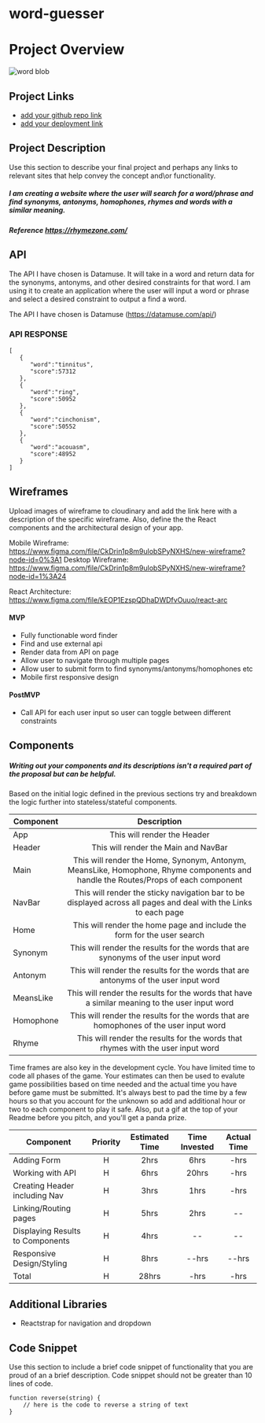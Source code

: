 # word-guesser
# Project Overview
![word blob](https://media1.giphy.com/media/3o6ozjrPeWQifzyA6Y/giphy.gif?cid=ecf05e475e3af07b49adfba11666ca079a56fea76afecdba&rid=giphy.gif)
## Project Links

- [add your github repo link]()
- [add your deployment link]()

## Project Description

Use this section to describe your final project and perhaps any links to relevant sites that help convey the concept and\or functionality.
##### I am creating a website where the user will search for a word/phrase and find synonyms, antonyms, homophones, rhymes and words with a similar meaning.
##### Reference https://rhymezone.com/
## API


The API I have chosen is Datamuse. It will take in a word and return data for the synonyms, antonyms, and other desired constraints for that word. I am using it to create an application where the user will input a word or phrase and select a desired constraint to output a find a word.

The API I have chosen is Datamuse (https://datamuse.com/api/)

### API RESPONSE
```
[  
   {  
      "word":"tinnitus",
      "score":57312
   },
   {  
      "word":"ring",
      "score":50952
   },
   {  
      "word":"cinchonism",
      "score":50552
   },
   {  
      "word":"acouasm",
      "score":48952
   }
]
```

## Wireframes

Upload images of wireframe to cloudinary and add the link here with a description of the specific wireframe. Also, define the the React components and the architectural design of your app.

Mobile Wireframe: https://www.figma.com/file/CkDrin1p8m9ulobSPyNXHS/new-wireframe?node-id=0%3A1
Desktop Wireframe: https://www.figma.com/file/CkDrin1p8m9ulobSPyNXHS/new-wireframe?node-id=1%3A24

React Architecture: https://www.figma.com/file/kEOP1EzspQDhaDWDfvOuuo/react-arc


#### MVP 
- Fully functionable word finder
- Find and use external api 
- Render data from API on page 
- Allow user to navigate through multiple pages
- Allow user to submit form to find synonyms/antonyms/homophones etc
- Mobile first responsive design

#### PostMVP 

- Call API for each user input so user can toggle between different constraints

## Components
##### Writing out your components and its descriptions isn't a required part of the proposal but can be helpful.

Based on the initial logic defined in the previous sections try and breakdown the logic further into stateless/stateful components. 

| Component | Description | 
| --- | :---: |  
| App | This will render the Header| 
| Header | This will render the Main and NavBar | 
| Main | This will render the Home, Synonym, Antonym, MeansLike, Homophone, Rhyme components and handle the Routes/Props of each component | 
| NavBar | This will render the sticky navigation bar to be displayed across all pages and deal with the Links to each page |
| Home | This will render the home page and include the form for the user search |
| Synonym | This will render the results for the words that are synonyms of the user input word |
| Antonym | This will render the results for the words that are antonyms of the user input word |
| MeansLike | This will render the results for the words that have a similar meaning to the user input word |
| Homophone | This will render the results for the words that are homophones of the user input word |
| Rhyme | This will render the results for the words that rhymes with the user input word |


Time frames are also key in the development cycle.  You have limited time to code all phases of the game.  Your estimates can then be used to evalute game possibilities based on time needed and the actual time you have before game must be submitted. It's always best to pad the time by a few hours so that you account for the unknown so add and additional hour or two to each component to play it safe. Also, put a gif at the top of your Readme before you pitch, and you'll get a panda prize.

| Component | Priority | Estimated Time | Time Invested | Actual Time |
| --- | :---: |  :---: | :---: | :---: |
| Adding Form | H | 2hrs| 6hrs | -hrs |
| Working with API | H | 6hrs| 20hrs | -hrs |
| Creating Header including Nav | H | 3hrs | 1hrs | -hrs
| Linking/Routing pages | H | 5hrs | 2hrs | --
| Displaying Results to Components | H | 4hrs | -- | --
| Responsive Design/Styling | H | 8hrs | --hrs | --hrs
| Total | H | 28hrs| -hrs | -hrs |

## Additional Libraries
- Reactstrap for navigation and dropdown

## Code Snippet

Use this section to include a brief code snippet of functionality that you are proud of an a brief description.  Code snippet should not be greater than 10 lines of code. 

```
function reverse(string) {
	// here is the code to reverse a string of text
}
```
